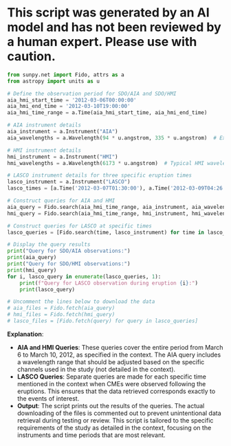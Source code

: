 # This script was generated by an AI model and has not been reviewed by a human expert. Please use with caution.

```python
from sunpy.net import Fido, attrs as a
from astropy import units as u

# Define the observation period for SDO/AIA and SDO/HMI
aia_hmi_start_time = '2012-03-06T00:00:00'
aia_hmi_end_time = '2012-03-10T19:00:00'
aia_hmi_time_range = a.Time(aia_hmi_start_time, aia_hmi_end_time)

# AIA instrument details
aia_instrument = a.Instrument("AIA")
aia_wavelengths = a.Wavelength(94 * u.angstrom, 335 * u.angstrom)  # Example range covering some AIA channels

# HMI instrument details
hmi_instrument = a.Instrument("HMI")
hmi_wavelengths = a.Wavelength(6173 * u.angstrom)  # Typical HMI wavelength

# LASCO instrument details for three specific eruption times
lasco_instrument = a.Instrument("LASCO")
lasco_times = [a.Time('2012-03-07T01:30:00'), a.Time('2012-03-09T04:26:00'), a.Time('2012-03-10T18:00:00')]

# Construct queries for AIA and HMI
aia_query = Fido.search(aia_hmi_time_range, aia_instrument, aia_wavelengths)
hmi_query = Fido.search(aia_hmi_time_range, hmi_instrument, hmi_wavelengths)

# Construct queries for LASCO at specific times
lasco_queries = [Fido.search(time, lasco_instrument) for time in lasco_times]

# Display the query results
print("Query for SDO/AIA observations:")
print(aia_query)
print("Query for SDO/HMI observations:")
print(hmi_query)
for i, lasco_query in enumerate(lasco_queries, 1):
    print(f"Query for LASCO observation during eruption {i}:")
    print(lasco_query)

# Uncomment the lines below to download the data
# aia_files = Fido.fetch(aia_query)
# hmi_files = Fido.fetch(hmi_query)
# lasco_files = [Fido.fetch(query) for query in lasco_queries]
```

**Explanation**:
- **AIA and HMI Queries**: These queries cover the entire period from March 6 to March 10, 2012, as specified in the context. The AIA query includes a wavelength range that should be adjusted based on the specific channels used in the study (not detailed in the context).
- **LASCO Queries**: Separate queries are made for each specific time mentioned in the context when CMEs were observed following the eruptions. This ensures that the data retrieved corresponds exactly to the events of interest.
- **Output**: The script prints out the results of the queries. The actual downloading of the files is commented out to prevent unintentional data retrieval during testing or review. This script is tailored to the specific requirements of the study as detailed in the context, focusing on the instruments and time periods that are most relevant.
